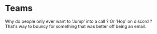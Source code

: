 # Teams
Why do people only ever want to 'Jump' into a call ? Or 'Hop' on discord ? That's way to bouncy for something that was better off being an email.
